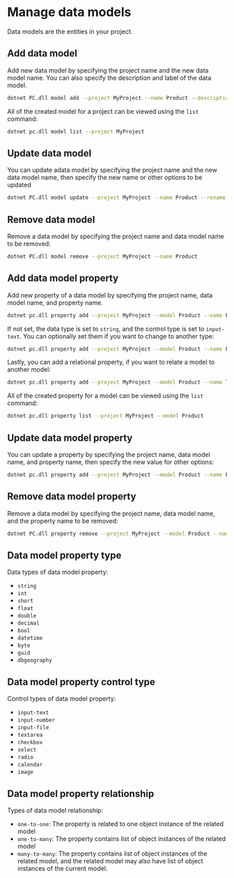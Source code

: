 # Manage data models

Data models are the entities in your project. 

## Add data model

Add new data model by specifying the project name and the new data model name. You can also specify the description and label of the data model.
```sh
dotnet PC.dll model add --project MyProject --name Product --description "Product data model" --label Product
```

All of the created model for a project can be viewed using the `list` command:
```sh
dotnet pc.dll model list --project MyProject
```

## Update data model

You can update adata model by specifying the project name and the new data model name, then specify the new name or other options to be updated
```sh
dotnet PC.dll model update --project MyProject --name Product --rename Item --description "Item data model" --label Item
```

## Remove data model

Remove a data model by specifying the project name and data model name to be removed:
```sh
dotnet PC.dll model remove --project MyProject --name Product
```

## Add data model property

Add new property of a data model by specifying the project name, data model name, and property name. 
```sh
dotnet pc.dll property add --project MyProject --model Product --name Price
```

If not set, the data type is set to `string`, and the control type is set to `input-text`. You can optionally set them if you want to change to another type:
```sh
dotnet pc.dll property add --project MyProject --model Product --name Price --type int --controltype input-number
```

Lastly, you can add a relational property, if you want to relate a model to another model:
```sh
dotnet pc.dll property add --project MyProject --model Product --name Tags --relational Tag --relationaltype one-to-many
```

All of the created property for a model can be viewed using the `list` command:
```sh
dotnet pc.dll property list --project MyProject --model Product
```

## Update data model property

You can update a property by specifying the project name, data model name, and property name, then specify the new value for other options:
```sh
dotnet pc.dll property add --project MyProject --model Product --name Price --type decimal --controltype input-number
```

## Remove data model property

Remove a data model by specifying the project name, data model name, and the property name to be removed:
```sh
dotnet PC.dll property remove --project MyProject --model Product --name Price
```

## Data model property type

Data types of data model property:
- `string`
- `int`
- `short`
- `float`
- `double`
- `decimal`
- `bool`
- `datetime`
- `byte`
- `guid`
- `dbgeography`

## Data model property control type

Control types of data model property:
- `input-text`
- `input-number`
- `input-file`
- `textarea`
- `checkbox`
- `select`
- `radio`
- `calendar`
- `image`

## Data model property relationship

Types of data model relationship:
- `one-to-one`: The property is related to one object instance of the related model
- `one-to-many`: The property contains list of object instances of the related model
- `many-to-many`: The property contains list of object instances of the related model, and the related model may also have list of object instances of the current model.

